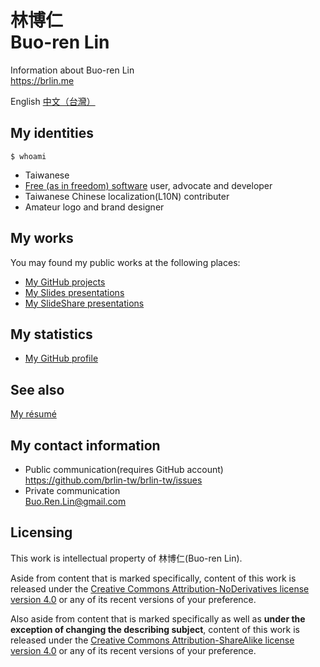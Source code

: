 # 林博仁<br>Buo-ren Lin

Information about Buo-ren Lin  
<https://brlin.me>

English [中文（台灣）](https://brlin.me/README.zh-TW.html)

## My identities

`$ whoami`

* Taiwanese
* [Free (as in freedom) software](https://en.wikipedia.org/wiki/Free_software) user, advocate and developer
* Taiwanese Chinese localization(L10N) contributer
* Amateur logo and brand designer

## My works

You may found my public works at the following places:

* [My GitHub projects](https://github.com/brlin-tw?tab=repositories&type=source)
* [My Slides presentations](https://slides.com/lin-buo-ren)
* [My SlideShare presentations](https://www.slideshare.net/BuoRenLin)

## My statistics

* [My GitHub profile](https://github.com/brlin-tw)

## See also

[My résumé](https://brlin.me/resume/)

## My contact information

* Public communication(requires GitHub account)  
  <https://github.com/brlin-tw/brlin-tw/issues>
* Private communication  
  <Buo.Ren.Lin@gmail.com>

## Licensing

This work is intellectual property of 林博仁(Buo-ren Lin).

Aside from content that is marked specifically, content of this work is released under the [Creative Commons Attribution-NoDerivatives license version 4.0](https://creativecommons.org/licenses/by-nd/4.0/) or any of its recent versions of your preference.

Also aside from content that is marked specifically as well as **under the exception of changing the describing subject**, content of this work is released under the [Creative Commons Attribution-ShareAlike license version 4.0](https://creativecommons.org/licenses/by-sa/4.0/) or any of its recent versions of your preference.
